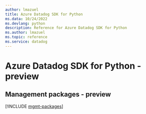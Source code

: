 ```yaml
---
author: lmazuel
title: Azure Datadog SDK for Python
ms.data: 10/24/2022
ms.devlang: python
description: Reference for Azure Datadog SDK for Python
ms.author: lmazuel
ms.topic: reference
ms.service: datadog
---
```

# Azure Datadog SDK for Python - preview

## Management packages - preview
[!INCLUDE [mgmt-packages](datadog-mgmt-index.md)]